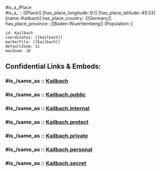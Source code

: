 ﻿---
confidential: public
isDeleted: false
location:
- 49.53
- 9.1
mapmarker: city
mapzoom:
- 7
- 12
SpocWebEntityId: 31251
tags:
- geo/City
type: City
---

#is_a_/Place  
#is_a_ :: [[Place]] 
[has_place_longitude::9.1] 
[has_place_latitude::49.53] 
[name::Kailbach] 
has_place_country:: [[Germany]]  
has_place_province:: [[Baden-Wuerttemberg]] 
[Population::] 



```leaflet
id: Kailbach
coordinates: [[Kailbach]] 
markerFile: [[Kailbach]] 
defaultZoom: 11 
maxZoom: 18
```


## Confidential Links & Embeds: 

### #is_/same_as :: [Kailbach](/_Standards/Earth/Continent/Europe/Europe~Central/Germany/Germany~West/Hessen/counties~Hessen/Odenwaldkreis/cities~Odenwald/Hesseneck/boroughs~Hesseneck/Kailbach.md) 

### #is_/same_as :: [Kailbach.public](/_public/Earth/Continent/Europe/Europe~Central/Germany/Germany~West/Hessen/counties~Hessen/Odenwaldkreis/cities~Odenwald/Hesseneck/boroughs~Hesseneck/Kailbach.public.md) 

### #is_/same_as :: [Kailbach.internal](/_internal/Earth/Continent/Europe/Europe~Central/Germany/Germany~West/Hessen/counties~Hessen/Odenwaldkreis/cities~Odenwald/Hesseneck/boroughs~Hesseneck/Kailbach.internal.md) 

### #is_/same_as :: [Kailbach.protect](/_protect/Earth/Continent/Europe/Europe~Central/Germany/Germany~West/Hessen/counties~Hessen/Odenwaldkreis/cities~Odenwald/Hesseneck/boroughs~Hesseneck/Kailbach.protect.md) 

### #is_/same_as :: [Kailbach.private](/_private/Earth/Continent/Europe/Europe~Central/Germany/Germany~West/Hessen/counties~Hessen/Odenwaldkreis/cities~Odenwald/Hesseneck/boroughs~Hesseneck/Kailbach.private.md) 

### #is_/same_as :: [Kailbach.personal](/_personal/Earth/Continent/Europe/Europe~Central/Germany/Germany~West/Hessen/counties~Hessen/Odenwaldkreis/cities~Odenwald/Hesseneck/boroughs~Hesseneck/Kailbach.personal.md) 

### #is_/same_as :: [Kailbach.secret](/_secret/Earth/Continent/Europe/Europe~Central/Germany/Germany~West/Hessen/counties~Hessen/Odenwaldkreis/cities~Odenwald/Hesseneck/boroughs~Hesseneck/Kailbach.secret.md)

